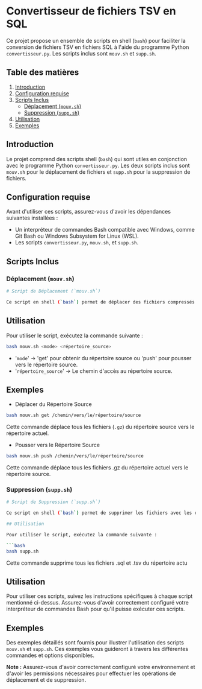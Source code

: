 # Convertisseur de fichiers TSV en SQL

Ce projet propose un ensemble de scripts en shell (`bash`) pour faciliter la conversion de fichiers TSV en fichiers SQL à l'aide du programme Python `convertisseur.py`. Les scripts inclus sont `mouv.sh` et `supp.sh`.

## Table des matières

1. [Introduction](#introduction)
2. [Configuration requise](#configuration-requise)
3. [Scripts Inclus](#scripts-inclus)
    - [Déplacement (`mouv.sh`)](#déplacement-mouvsh)
    - [Suppression (`supp.sh`)](#suppression-suppsh)
4. [Utilisation](#utilisation)
5. [Exemples](#exemples)

## Introduction

Le projet comprend des scripts shell (`bash`) qui sont utiles en conjonction avec le programme Python `convertisseur.py`. Les deux scripts inclus sont `mouv.sh` pour le déplacement de fichiers et `supp.sh` pour la suppression de fichiers.

## Configuration requise

Avant d'utiliser ces scripts, assurez-vous d'avoir les dépendances suivantes installées :
- Un interpréteur de commandes Bash compatible avec Windows, comme Git Bash ou Windows Subsystem for Linux (WSL).
- Les scripts `convertisseur.py`, `mouv.sh`, et `supp.sh`.

## Scripts Inclus

### Déplacement (`mouv.sh`)

```bash
# Script de Déplacement (`mouv.sh`)

Ce script en shell (`bash`) permet de déplacer des fichiers compressés (`.gz`) entre un répertoire source et le répertoire actuel (ou vice versa) en fonction de la direction spécifiée.
```

## Utilisation

Pour utiliser le script, exécutez la commande suivante :

```bash
bash mouv.sh <mode> <répertoire_source>
```
- '`mode`' -> 'get' pour obtenir du répertoire source ou 'push' pour pousser vers le répertoire source.
- '`répertoire_source`' -> Le chemin d'accès au répertoire source.


## Exemples

- Déplacer du Répertoire Source

```bash
bash mouv.sh get /chemin/vers/le/répertoire/source
```

Cette commande déplace tous les fichiers (`.gz`) du répertoire source vers le répertoire actuel.

- Pousser vers le Répertoire Source

```bash
bash mouv.sh push /chemin/vers/le/répertoire/source
```
Cette commande déplace tous les fichiers .gz du répertoire actuel vers le répertoire source.



### Suppression (`supp.sh`)

```bash
# Script de Suppression (`supp.sh`)

Ce script en shell (`bash`) permet de supprimer les fichiers avec les extensions `.sql` et `.tsv` dans le répertoire actuel. Il enregistre également les fichiers supprimés et la date dans un fichier journal `log.log`.

## Utilisation

Pour utiliser le script, exécutez la commande suivante :

```bash
bash supp.sh
```
Cette commande supprime tous les fichiers .sql et .tsv du répertoire actu


## Utilisation

Pour utiliser ces scripts, suivez les instructions spécifiques à chaque script mentionné ci-dessus. Assurez-vous d'avoir correctement configuré votre interpréteur de commandes Bash pour qu'il puisse exécuter ces scripts.

## Exemples

Des exemples détaillés sont fournis pour illustrer l'utilisation des scripts `mouv.sh` et `supp.sh`. Ces exemples vous guideront à travers les différentes commandes et options disponibles.

**Note :** Assurez-vous d'avoir correctement configuré votre environnement et d'avoir les permissions nécessaires pour effectuer les opérations de déplacement et de suppression.


